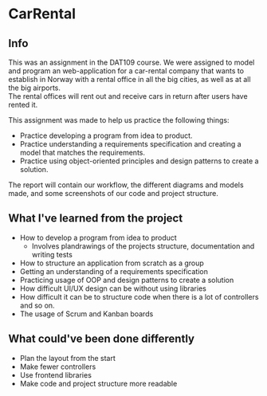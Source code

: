 # CarRental

## Info

This was an assignment in the DAT109 course. We were assigned to model and program an web-application for a car-rental company that wants to establish in Norway with a rental office in all the big
cities, as well as at all the big airports.  
The rental offices will rent out and receive cars in return after users have rented it.

This assignment was made to help us practice the following things:

- Practice developing a program from idea to product.
- Practice understanding a requirements specification and creating a model that matches the requirements.
- Practice using object-oriented principles and design patterns to create a solution.

The report will contain our workflow, the different diagrams and models made, and some screenshots of our code and project structure.

## What I've learned from the project

- How to develop a program from idea to product
  - Involves plandrawings of the projects structure, documentation and writing tests
- How to structure an application from scratch as a group
- Getting an understanding of a requirements specification
- Practicing usage of OOP and design patterns to create a solution
- How difficult UI/UX design can be without using libraries
- How difficult it can be to structure code when there is a lot of controllers and so on.
- The usage of Scrum and Kanban boards

## What could've been done differently

- Plan the layout from the start
- Make fewer controllers
- Use frontend libraries
- Make code and project structure more readable
